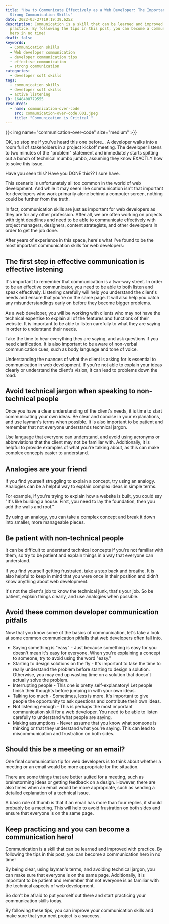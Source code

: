 ```yaml
---
title: "How to Communicate Effectively as a Web Developer: The Importance of
  Strong Communication Skills"
date: 2022-03-27T19:19:39.625Z
description: Communication is a skill that can be learned and improved with
  practice. By following the tips in this post, you can become a communication
  hero in no time!
draft: false
keywords:
  - Communication skills
  - Web developer communication
  - developer communication tips
  - effective communication
  - strong communication
categories:
  - developer soft skills
tags:
  - communication skills
  - developer soft skills
  - active listening
ID: 1648408779555
resources:
  - name: communication-over-code
    src: communication-over-code.001.jpeg
    title: "Communication is Critical "
---
```

{{< img name="communication-over-code" size="medium" >}}

OK, so stop me if you've heard this one before... A developer walks into a room full of stakeholders in a project kickoff meeting. The developer listens to two minutes of the "problem" statement and immediately starts spitting out a bunch of technical mumbo jumbo, assuming they know EXACTLY how to solve this issue.

Have you seen this? Have you DONE this?? I sure have.

This scenario is unfortunately all too common in the world of web development. And while it may seem like communication isn't that important for developers who work primarily alone behind a computer screen, nothing could be further from the truth.

In fact, communication skills are just as important for web developers as they are for any other profession. After all, we are often working on projects with tight deadlines and need to be able to communicate effectively with project managers, designers, content strategists, and other developers in order to get the job done.

After years of experience in this space, here's what I've found to be the most important communication skills for web developers:

## The first step in effective communication is effective listening

It's important to remember that communication is a two-way street. In order to be an effective communicator, you need to be able to both listen and speak effectively. Listening carefully will help you understand the client's needs and ensure that you're on the same page. It will also help you catch any misunderstandings early on before they become bigger problems.

As a web developer, you will be working with clients who may not have the technical expertise to explain all of the features and functions of their website. It is important to be able to listen carefully to what they are saying in order to understand their needs.

Take the time to hear everything they are saying, and ask questions if you need clarification. It is also important to be aware of non-verbal communication cues, such as body language and tone of voice.

Understanding the nuances of what the client is asking for is essential to communication in web development. If you're not able to explain your ideas clearly or understand the client's vision, it can lead to problems down the road.

## Avoid technical jargon when speaking to non-technical people

Once you have a clear understanding of the client's needs, it is time to start communicating your own ideas. Be clear and concise in your explanations, and use layman's terms when possible. It is also important to be patient and remember that not everyone understands technical jargon.

Use language that everyone can understand, and avoid using acronyms or abbreviations that the client may not be familiar with. Additionally, it is helpful to provide examples of what you're talking about, as this can make complex concepts easier to understand.

## Analogies are your friend

If you find yourself struggling to explain a concept, try using an analogy. Analogies can be a helpful way to explain complex ideas in simple terms.

For example, if you're trying to explain how a website is built, you could say "It's like building a house. First, you need to lay the foundation, then you add the walls and roof."

By using an analogy, you can take a complex concept and break it down into smaller, more manageable pieces.

## Be patient with non-technical people

It can be difficult to understand technical concepts if you're not familiar with them, so try to be patient and explain things in a way that everyone can understand.

If you find yourself getting frustrated, take a step back and breathe. It is also helpful to keep in mind that you were once in their position and didn't know anything about web development.

It's not the client's job to know the technical junk, that's your job. So be patient, explain things clearly, and use analogies when possible.

## Avoid these common developer communication pitfalls

Now that you know some of the basics of communication, let's take a look at some common communication pitfalls that web developers often fall into.

* Saying something is "easy" - Just because something is easy for you doesn't mean it's easy for everyone. When you're explaining a concept to someone, try to avoid using the word "easy."
* Starting to design solutions on the fly - It's important to take the time to really understand the problem before starting to design a solution. Otherwise, you may end up wasting time on a solution that doesn't actually solve the problem.
* Interrupting people - This one is pretty self-explanatory! Let people finish their thoughts before jumping in with your own ideas.
* Talking too much - Sometimes, less is more. It's important to give people the opportunity to ask questions and contribute their own ideas.
* Not listening enough - This is perhaps the most important communication skill for a web developer. You need to be able to listen carefully to understand what people are saying.
* Making assumptions - Never assume that you know what someone is thinking or that they understand what you're saying. This can lead to miscommunication and frustration on both sides.

## Should this be a meeting or an email?

One final communication tip for web developers is to think about whether a meeting or an email would be more appropriate for the situation.

There are some things that are better suited for a meeting, such as brainstorming ideas or getting feedback on a design. However, there are also times when an email would be more appropriate, such as sending a detailed explanation of a technical issue.

A basic rule of thumb is that if an email has more than four replies, it should probably be a meeting. This will help to avoid frustration on both sides and ensure that everyone is on the same page.

## Keep practicing and you can become a communication hero!

Communication is a skill that can be learned and improved with practice. By following the tips in this post, you can become a communication hero in no time!

By being clear, using layman's terms, and avoiding technical jargon, you can make sure that everyone is on the same page. Additionally, it is important to be patient and remember that not everyone is as familiar with the technical aspects of web development.

So don't be afraid to put yourself out there and start practicing your communication skills today.

By following these tips, you can improve your communication skills and make sure that your next project is a success.